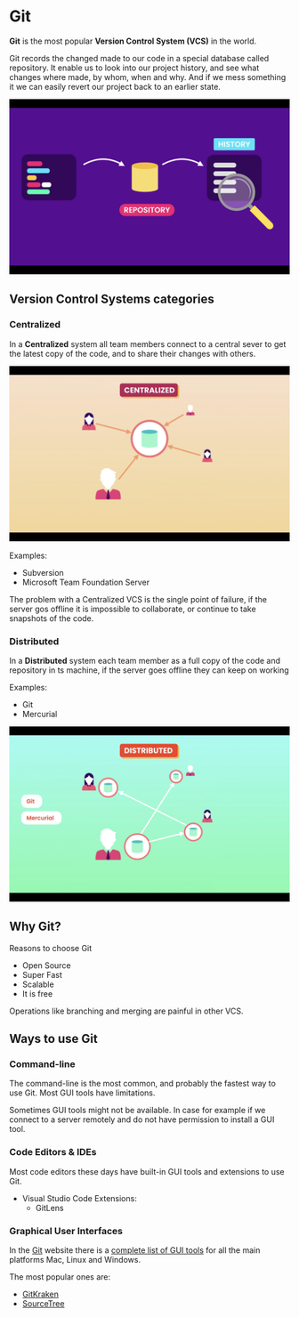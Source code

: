# Git

**Git** is the most popular **Version Control System (VCS)** in the world.

Git records the changed made to our code in a special database called repository. It enable us to look into our project history, and see what changes where made, by whom, when and why. And if we mess something it we can easily revert our project back to an earlier state.

![Git Repository](../../assets/git-assets/01.png "Git Repository")

## Version Control Systems categories

### Centralized

In a **Centralized** system all team members connect to a central sever to get the latest copy of the code, and to share their changes with others.

![Centralized VCS](../../assets/git-assets/02.png "Centralized VCS")

Examples:
- Subversion
- Microsoft Team Foundation Server

The problem with a Centralized VCS is the single point of failure, if the server gos offline it is impossible to collaborate, or continue to take snapshots of the code.

### Distributed

In a **Distributed** system each team member as a full copy of the code and repository in ts machine, if the server goes offline they can keep on working

Examples:
- Git
- Mercurial

![Distributed VCS](../../assets/git-assets/03.png "Distributed VCS")

## Why Git?

Reasons to choose Git
- Open Source
- Super Fast
- Scalable
- It is free

Operations like branching and merging are painful in other VCS.

## Ways to use Git

### Command-line

The command-line is the most common, and probably the fastest way to use Git. Most GUI tools have limitations.

Sometimes GUI tools might not be available. In case for example if we connect to a server remotely and do not have permission to install a GUI tool.

### Code Editors & IDEs

Most code editors these days have built-in GUI tools and extensions to use Git.

- Visual Studio Code Extensions:
    - GitLens

### Graphical User Interfaces

In the [Git](https://git-scm.com/) website there is a [complete list of GUI tools](https://git-scm.com/download/gui/mac) for all the main platforms Mac, Linux and Windows.

The most popular ones are:
- [GitKraken](https://www.gitkraken.com/)
- [SourceTree](https://www.sourcetreeapp.com/)